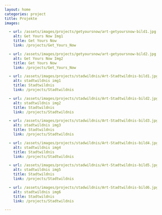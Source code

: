 ```yaml
---
layout: home
categories: project
title: Projekte
images:

  - url: /assets/images/projects/getyoursnow/art-getyoursnow-bild1.jpg
    alt: Get Yours Now Img1
    title: Get Yours Now
    link: /projects/Get_Yours_Now

  - url: /assets/images/projects/getyoursnow/art-getyoursnow-bild2.jpg
    alt: Get Yours Now Img2
    title: Get Yours Now
    link: /projects/Get_Yours_Now

  - url: /assets/images/projects/stadwildnis/Art-Stadtwildnis-bild1.jpg
    alt: stadtwildnis img1
    title: Stadtwildnis
    link: /projects/Stadtwildnis

  - url: /assets/images/projects/stadwildnis/Art-Stadtwildnis-bild2.jpg
    alt: stadtwildnis img2
    title: Stadtwildnis
    link: /projects/Stadtwildnis

  - url: /assets/images/projects/stadwildnis/Art-Stadtwildnis-bild3.jpg
    alt: stadtwildnis img3
    title: Stadtwildnis
    link: /projects/Stadtwildnis

  - url: /assets/images/projects/stadwildnis/Art-Stadtwildnis-bild4.jpg
    alt: stadtwildnis img4
    title: Stadtwildnis
    link: /projects/Stadtwildnis

  - url: /assets/images/projects/stadwildnis/Art-Stadtwildnis-bild5.jpg
    alt: stadtwildnis img5
    title: Stadtwildnis
    link: /projects/Stadtwildnis

  - url: /assets/images/projects/stadwildnis/Art-Stadtwildnis-bild6.jpg
    alt: stadtwildnis img6
    title: Stadtwildnis
    link: /projects/Stadtwildnis

---
```

